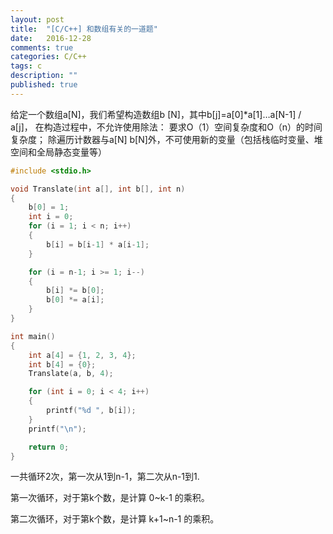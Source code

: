 ```yaml
---
layout: post
title:  "[C/C++] 和数组有关的一道题"
date:   2016-12-28
comments: true
categories: C/C++
tags: c 
description: ""
published: true
---
```



给定一个数组a[N]，我们希望构造数组b [N]，其中b[j]=a[0]*a[1]…a[N-1] / a[j]，
在构造过程中，不允许使用除法：
要求O（1）空间复杂度和O（n）的时间复杂度；
除遍历计数器与a[N] b[N]外，不可使用新的变量（包括栈临时变量、堆空间和全局静态变量等）


```cpp
#include <stdio.h>

void Translate(int a[], int b[], int n)
{
	b[0] = 1;
	int i = 0;
	for (i = 1; i < n; i++)
	{
		b[i] = b[i-1] * a[i-1];
	}

	for (i = n-1; i >= 1; i--)
	{
		b[i] *= b[0];
		b[0] *= a[i];
	}
}

int main()
{
	int a[4] = {1, 2, 3, 4};
	int b[4] = {0};
	Translate(a, b, 4);

	for (int i = 0; i < 4; i++)
	{
		printf("%d ", b[i]);
	}
	printf("\n");

	return 0;
}
```


一共循环2次，第一次从1到n-1，第二次从n-1到1.

第一次循环，对于第k个数，是计算 0~k-1 的乘积。

第二次循环，对于第k个数，是计算 k+1~n-1 的乘积。















